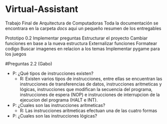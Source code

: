 # Virtual-Assistant
Trabajo Final de Arquitectura de Computadoras
Toda la documentación se encontrara en la carpeta *docs* aqui un pequeño resumen de los entregables


Prototipo 0.2
Implementar preguntas 
Estructurar el proyecto
Cambiar funciones en base a la nueva estructura
Externalizar funciones
Formatear codigo
Buscar imagenes en relacion a los temas
Implementar pygame para los juegos

#Preguntas 2.2 (Gabo)
* P: ¿Qué tipos de instrucciones existen?
    * R: Existen varios tipos de instrucciones, entre ellas se encuentran las instrucciones de transferencias de datos, instrucciones aritmeticas y lógicas, instrucciones que modifican la secuencia del programa, instrucciones de espera (NOP) e instrucciones de interrupcion de la ejecucion del programa (HALT e INT).
* P: ¿Cuales son las instrucciones aritmeticas?
    * R: Las instrucciones aritmeticas efectuan una de las cuatro formas
* P: ¿Cuales son las instrucciones lógicas?

